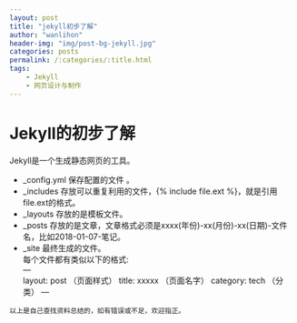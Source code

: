 ```yaml
---
layout: post
title: "jekyll初步了解"
author: "wanlihon"
header-img: "img/post-bg-jekyll.jpg"
categories: posts 
permalink: /:categories/:title.html
tags:
    - Jekyll
    - 网页设计与制作
---
```

# Jekyll的初步了解  
Jekyll是一个生成静态网页的工具。  
- _config.yml 保存配置的文件 。 
- _includes 存放可以重复利用的文件，{% include file.ext %}，就是引用file.ext的格式。  
- _layouts 存放的是模板文件。  
- _posts 存放的是文章，文章格式必须是xxxx(年份)-xx(月份)-xx(日期)-文件名，比如2018-01-07-笔记。  
- _site 最终生成的文件。  
每个文件都有类似以下的格式:   
—  
layout: post （页面样式） 
title: xxxxx  （页面名字）
category: tech  （分类）
—

```
以上是自己查找资料总结的，如有错误或不足，欢迎指正。
```


